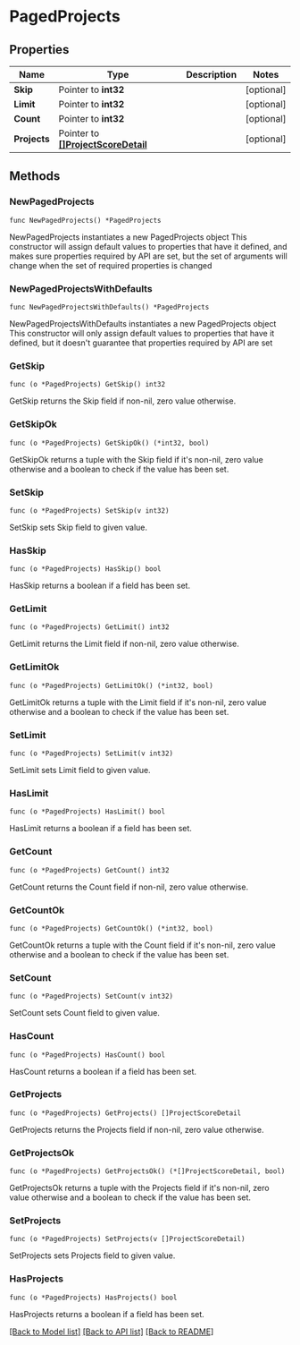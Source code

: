 # PagedProjects

## Properties

Name | Type | Description | Notes
------------ | ------------- | ------------- | -------------
**Skip** | Pointer to **int32** |  | [optional] 
**Limit** | Pointer to **int32** |  | [optional] 
**Count** | Pointer to **int32** |  | [optional] 
**Projects** | Pointer to [**[]ProjectScoreDetail**](ProjectScoreDetail.md) |  | [optional] 

## Methods

### NewPagedProjects

`func NewPagedProjects() *PagedProjects`

NewPagedProjects instantiates a new PagedProjects object
This constructor will assign default values to properties that have it defined,
and makes sure properties required by API are set, but the set of arguments
will change when the set of required properties is changed

### NewPagedProjectsWithDefaults

`func NewPagedProjectsWithDefaults() *PagedProjects`

NewPagedProjectsWithDefaults instantiates a new PagedProjects object
This constructor will only assign default values to properties that have it defined,
but it doesn't guarantee that properties required by API are set

### GetSkip

`func (o *PagedProjects) GetSkip() int32`

GetSkip returns the Skip field if non-nil, zero value otherwise.

### GetSkipOk

`func (o *PagedProjects) GetSkipOk() (*int32, bool)`

GetSkipOk returns a tuple with the Skip field if it's non-nil, zero value otherwise
and a boolean to check if the value has been set.

### SetSkip

`func (o *PagedProjects) SetSkip(v int32)`

SetSkip sets Skip field to given value.

### HasSkip

`func (o *PagedProjects) HasSkip() bool`

HasSkip returns a boolean if a field has been set.

### GetLimit

`func (o *PagedProjects) GetLimit() int32`

GetLimit returns the Limit field if non-nil, zero value otherwise.

### GetLimitOk

`func (o *PagedProjects) GetLimitOk() (*int32, bool)`

GetLimitOk returns a tuple with the Limit field if it's non-nil, zero value otherwise
and a boolean to check if the value has been set.

### SetLimit

`func (o *PagedProjects) SetLimit(v int32)`

SetLimit sets Limit field to given value.

### HasLimit

`func (o *PagedProjects) HasLimit() bool`

HasLimit returns a boolean if a field has been set.

### GetCount

`func (o *PagedProjects) GetCount() int32`

GetCount returns the Count field if non-nil, zero value otherwise.

### GetCountOk

`func (o *PagedProjects) GetCountOk() (*int32, bool)`

GetCountOk returns a tuple with the Count field if it's non-nil, zero value otherwise
and a boolean to check if the value has been set.

### SetCount

`func (o *PagedProjects) SetCount(v int32)`

SetCount sets Count field to given value.

### HasCount

`func (o *PagedProjects) HasCount() bool`

HasCount returns a boolean if a field has been set.

### GetProjects

`func (o *PagedProjects) GetProjects() []ProjectScoreDetail`

GetProjects returns the Projects field if non-nil, zero value otherwise.

### GetProjectsOk

`func (o *PagedProjects) GetProjectsOk() (*[]ProjectScoreDetail, bool)`

GetProjectsOk returns a tuple with the Projects field if it's non-nil, zero value otherwise
and a boolean to check if the value has been set.

### SetProjects

`func (o *PagedProjects) SetProjects(v []ProjectScoreDetail)`

SetProjects sets Projects field to given value.

### HasProjects

`func (o *PagedProjects) HasProjects() bool`

HasProjects returns a boolean if a field has been set.


[[Back to Model list]](../README.md#documentation-for-models) [[Back to API list]](../README.md#documentation-for-api-endpoints) [[Back to README]](../README.md)


